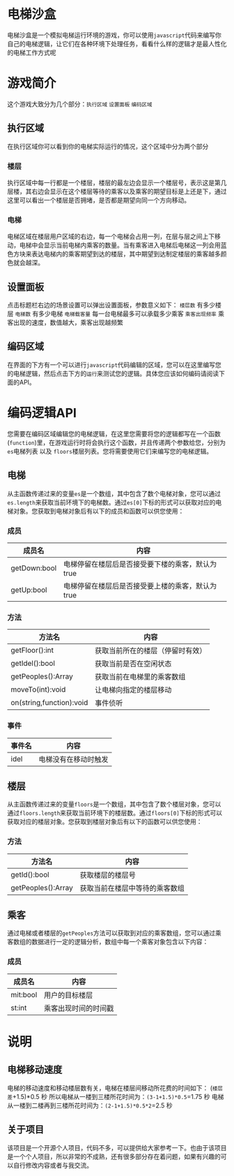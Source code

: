 # 电梯沙盒

电梯沙盒是一个模拟电梯运行环境的游戏，你可以使用`javascript`代码来编写你自己的电梯逻辑，让它们在各种环境下处理任务，看看什么样的逻辑才是最人性化的电梯工作方式呢


# 游戏简介

这个游戏大致分为几个部分：`执行区域` `设置面板` `编码区域`

## 执行区域
在执行区域你可以看到你的电梯实际运行的情况，这个区域中分为两个部分
### 楼层
执行区域中每一行都是一个楼层，楼层的最左边会显示一个楼层号，表示这是第几层楼，其右边会显示在这个楼层等待的乘客以及乘客的期望目标是上还是下，通过这里可以看出一个楼层是否拥堵，是否都是期望向同一个方向移动。
### 电梯
电梯区域在楼层用户区域的右边，每一个电梯会占用一列，在层与层之间上下移动，电梯中会显示当前电梯内乘客的数量。当有乘客进入电梯后电梯这一列会用蓝色方块来表达电梯内的乘客期望到达的楼层，其中期望到达制定楼层的乘客越多颜色就会越深。

## 设置面板
点击标题栏右边的场景设置可以弹出设置面板，参数意义如下：
`楼层数` 有多少楼层
`电梯数` 有多少电梯
`电梯载客量` 每一台电梯最多可以承载多少乘客
`乘客出现频率` 乘客出现的速度，数值越大，乘客出现越频繁

## 编码区域
在界面的下方有一个可以进行`javascript`代码编辑的区域，您可以在这里编写您的电梯逻辑，然后点击下方的`运行`来测试您的逻辑。具体您应该如何编码请阅读下面的API。

# 编码逻辑API
您需要在编码区域编辑您的电梯逻辑，在这里您需要将您的逻辑都写在一个函数(`function`)里，在游戏运行时将会执行这个函数，并且传递两个参数给您，分别为`es`电梯列表 以及 `floors`楼层列表。您将需要使用它们来编写您的电梯逻辑。

## 电梯
从主函数传递过来的变量`es`是一个数组，其中包含了数个电梯对象，您可以通过`es.length`来获取当前环境下的电梯数。通过`es[0]`下标的形式可以获取对应的电梯对象。您获取到电梯对象后有以下的成员和函数可以供您使用：

### 成员
|成员名|内容|
|-|-|
|getDown:bool|电梯停留在楼层后是否接受要下楼的乘客，默认为true|
|getUp:bool|电梯停留在楼层后是否接受要上楼的乘客，默认为true|

### 方法
|方法名|内容|
|-|-|
|getFloor():int|获取当前所在的楼层（停留时有效）|
|getIdel():bool|获取当前是否在空闲状态|
|getPeoples():Array|获取当前在电梯里的乘客数组|
|moveTo(int):void|让电梯向指定的楼层移动|
|on(string,function):void|事件侦听|

### 事件
|事件名|内容|
|-|-|
|idel|电梯没有在移动时触发|

## 楼层
从主函数传递过来的变量`floors`是一个数组，其中包含了数个楼层对象，您可以通过`floors.length`来获取当前环境下的楼层数。通过`floors[0]`下标的形式可以获取对应的楼层对象。您获取到楼层对象后有以下的函数可以供您使用：

### 方法
|方法名|内容|
|-|-|
|getId():bool|获取楼层的楼层号|
|getPeoples():Array|获取当前在楼层中等待的乘客数组|



## 乘客
通过电梯或者楼层的`getPeoples`方法可以获取到对应的乘客数组，您可以通过乘客数组的数据进行一定的逻辑分析，数组中每一个乘客对象包含以下内容：

### 成员
|成员名|内容|
|-|-|
|mit:bool|用户的目标楼层|
|st:int|乘客出现时间的时间戳|


# 说明

## 电梯移动速度
电梯的移动速度和移动楼层数有关，电梯在楼层间移动所花费的时间如下：
(`楼层差`+1.5)*0.5  秒
所以电梯从一楼到三楼所花时间为：`(3-1+1.5)*0.5`=1.75 秒
电梯从一楼到二楼再到三楼所花时间为：`(2-1+1.5)*0.5*2`=2.5 秒

## 关于项目
该项目是一个开源个人项目，代码不多，可以提供给大家参考一下。也由于该项目是一个个人项目，所以非常的不成熟，还有很多部分存在着问题，如果有兴趣的可以自行修改内容或者与我交流。